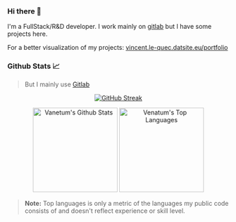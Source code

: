 <!--
**Venatum/Venatum** is a ✨ _special_ ✨ repository because its `README.md` (this file) appears on your GitHub profile.

Here are some ideas to get you started:

- 🔭 I’m currently working on ...
- 🌱 I’m currently learning ...
- 👯 I’m looking to collaborate on ...
- 🤔 I’m looking for help with ...
- 💬 Ask me about ...
- 📫 How to reach me: ...
- 😄 Pronouns: ...
- ⚡ Fun fact: ...
-->

### Hi there 👋

I'm a FullStack/R&D developer. I work mainly on [gitlab](https://gitlab.com/vincent.le-quec) but I have some projects here.

For a better visualization of my projects: [vincent.le-quec.datsite.eu/portfolio](https://vincent.le-quec.datsite.eu/portfolio)

### Github Stats 📈

> But I mainly use [Gitlab](https://gitlab.com/vincent.le-quec)

<div align="center">

  [![GitHub Streak](https://streak-stats.demolab.com?user=Venatum&theme=dark)](https://git.io/streak-stats)
 
  <a href="https://github.com/anuraghazra/github-readme-stats"><img alt="Vanetum's Github Stats" src="https://denvercoder1-github-readme-stats.vercel.app/api/?username=Venatum&show_icons=true&include_all_commits=true&count_private=true&theme=react&hide_border=true&bg_color=1F222E&title_color=0FAABD&icon_color=0FAABD" height="192px"/></a>
  <a href="https://github.com/anuraghazra/github-readme-stats"><img alt="Venatum's Top Languages" src="https://denvercoder1-github-readme-stats.vercel.app/api/top-langs/?username=Venatum&langs_count=8&layout=compact&theme=react&hide_border=true&bg_color=1F222E&title_color=0FAABD&icon_color=0FAABD&hide=Jupyter%20Notebook,Roff" height="192px"/></a>
  <br/>
</div>

> **Note:** Top languages is only a metric of the languages my public code consists of and doesn't reflect experience or skill level.
